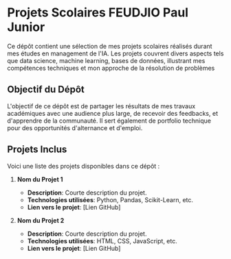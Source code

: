# Projets Scolaires FEUDJIO Paul Junior

Ce dépôt contient une sélection de mes projets scolaires réalisés durant mes études en management de l'IA. Les projets couvrent divers aspects tels que data science, machine learning, bases de données, illustrant mes compétences techniques et mon approche de la résolution de problèmes

## Objectif du Dépôt
L'objectif de ce dépôt est de partager les résultats de mes travaux académiques avec une audience plus large, de recevoir des feedbacks, et d'apprendre de la communauté. Il sert également de portfolio technique pour des opportunités d'alternance et d'emploi.

## Projets Inclus
Voici une liste des projets disponibles dans ce dépôt :

1. **Nom du Projet 1**
   - **Description**: Courte description du projet.
   - **Technologies utilisées**: Python, Pandas, Scikit-Learn, etc.
   - **Lien vers le projet**: [Lien GitHub]

2. **Nom du Projet 2**
   - **Description**: Courte description du projet.
   - **Technologies utilisées**: HTML, CSS, JavaScript, etc.
   - **Lien vers le projet**: [Lien GitHub]
